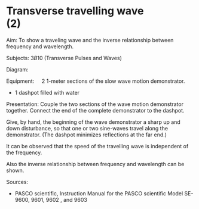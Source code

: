 # Transverse travelling wave <br> (2) 

Aim: To show a traveling wave and the inverse relationship between frequency and wavelength.

Subjects: $3 B 10$ (Transverse Pulses and Waves)

Diagram:

Equipment: $\quad 2$ 1-meter sections of the slow wave motion demonstrator.

- 1 dashpot filled with water

Presentation: Couple the two sections of the wave motion demonstrator together. Connect the end of the complete demonstrator to the dashpot.

Give, by hand, the beginning of the wave demonstrator a sharp up and down disturbance, so that one or two sine-waves travel along the demonstrator. (The dashpot minimizes reflections at the far end.)

It can be observed that the speed of the travelling wave is independent of the frequency.

Also the inverse relationship between frequency and wavelength can be shown.

Sources:

- PASCO scientific, Instruction Manual for the PASCO scientific Model SE-9600, 9601, 9602 , and 9603

